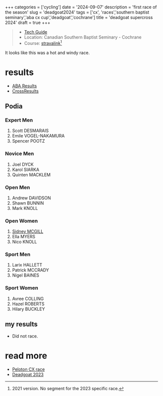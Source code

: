 +++
categories = ['cycling']
date = '2024-09-07'
description = 'first race of the season'
slug = 'deadgoat2024'
tags = ['cx', 'races','southern baptist seminary','aba cx cup','deadgoat','cochrane']
title = 'deadgoat supercross 2024'
draft = true
+++

> * [Tech Guide](https://www.albertabicycle.ab.ca/uploads/files/2024%20Documents/2024%20Tech%20Guides/2024%20Deadgoat%20Racing%20Supercross.pdf) 
> * Location: Canadian Southern Baptist Seminary - Cochrane
> * Course: [stravalink](https://www.strava.com/segments/29829116)[^1]

[^1]: 2021 version. No segment for the 2023 specific race.

It looks like this was a hot and windy race.

# results

* [ABA Results](https://www.albertabicycle.ab.ca/uploads/files/Deadgoat%20Supercross%20Results%20Sept%209%2C%202023%20.pdf)
* [CrossResults](https://www.crossresults.com/race/11671)

## Podia

### Expert Men

1. Scott DESMARAIS
2. Emile VOGEL-NAKAMURA
3. Spencer POOTZ

### Novice Men

1. Joel DYCK
2. Karol SIARKA
3. Quinten MACKLEM

### Open Men

1. Andrew DAVIDSON
2. Shawn BUNNIN
3. Mark KNOLL

### Open Women

1. [Sidney MCGILL](https://cyclocross24.com/rider/sidney-mcgill-/)
2. Ella MYERS
3. Nico KNOLL

### Sport Men

1. Larix HALLETT
2. Patrick MCCRADY
3. Nigel BAINES

### Sport Women

1. Avree COLLING
2. Hazel ROBERTS
3. Hilary BUCKLEY


## my results

* Did not race. 

# read more

* [Peloton CX race](../peloton2024/)
* [Deadgoat 2023](../deadgoat2023/)
